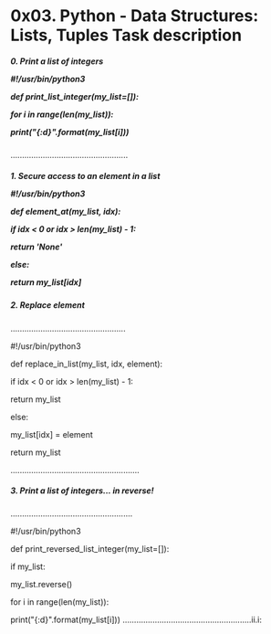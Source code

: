 <h1>0x03. Python - Data Structures: Lists, Tuples Task description
   </h1>

<h5>0. Print a list of integers
   
#!/usr/bin/python3

def print_list_integer(my_list=[]):
    
for i in range(len(my_list)):
        
print("{:d}".format(my_list[i]))</h5>

...................................................

<h5>1. Secure access to an element in a list

#!/usr/bin/python3

def element_at(my_list, idx):
    
if idx < 0 or idx > len(my_list) - 1:
        
return 'None'
    
else:
        
return my_list[idx]




<h5>2. Replace element</h5> 
..................................................

#!/usr/bin/python3

def replace_in_list(my_list, idx, element):
    
if idx < 0 or idx > len(my_list) - 1:
        
return my_list
    
else:
        
my_list[idx] = element
        
return my_list

........................................................


<h5>3. Print a list of integers... in reverse! </h5>
.....................................................

#!/usr/bin/python3

def print_reversed_list_integer(my_list=[]):
    
if my_list:
        
my_list.reverse()
        
for i in range(len(my_list)):
            
print("{:d}".format(my_list[i]))
........................................................ii.i:
